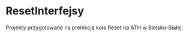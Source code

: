 ResetInterfejsy
===============
Projekty przygotowane na prelekcję koła Reset na ATH w Bielsku-Białej.
